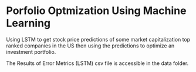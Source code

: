# Porfolio Optmization Using Machine Learning
Using LSTM to get stock price predictions of some market capitalization top ranked companies in the US then using the predictions to optimize an investment portfolio.

The Results of Error Metrics (LSTM) csv file is accessible in the data folder.
